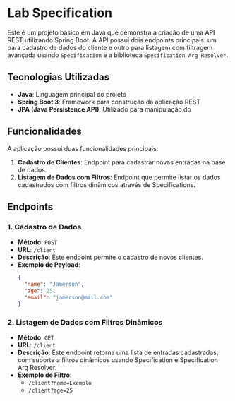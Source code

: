 # Lab Specification

Este é um projeto básico em Java que demonstra a criação de uma API REST utilizando Spring Boot. A API possui dois endpoints principais: um para cadastro de dados do cliente e outro para listagem com filtragem avançada usando `Specification` e a biblioteca `Specification Arg Resolver`.

## Tecnologias Utilizadas

- **Java**: Linguagem principal do projeto
- **Spring Boot 3**: Framework para construção da aplicação REST
- **JPA (Java Persistence API)**: Utilizado para manipulação do

## Funcionalidades

A aplicação possui duas funcionalidades principais:

1. **Cadastro de Clientes**: Endpoint para cadastrar novas entradas na base de dados.
2. **Listagem de Dados com Filtros**: Endpoint que permite listar os dados cadastrados com filtros dinâmicos através de Specifications.

## Endpoints

### 1. Cadastro de Dados

- **Método**: `POST`
- **URL**: `/client`
- **Descrição**: Este endpoint permite o cadastro de novos clientes.
- **Exemplo de Payload**:
  ```json
  {
    "name": "Jamerson",
    "age": 25,
    "email": "jamerson@mail.com"
  }

### 2. Listagem de Dados com Filtros Dinâmicos

- **Método**: `GET`
- **URL**: `/client`
- **Descrição**: Este endpoint retorna uma lista de entradas cadastradas, com suporte a filtros dinâmicos usando Specification e Specification Arg Resolver.
- **Exemplo de Filtro**:
  - `/client?name=Exemplo`
  - `/client?age=25`

